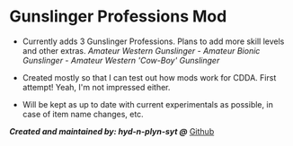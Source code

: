 # Gunslinger Professions Mod

- Currently adds 3 Gunslinger Professions. Plans to add more skill levels and other extras.
*Amateur Western Gunslinger - Amateur Bionic Gunslinger - Amateur Western 'Cow-Boy' Gunslinger*

- Created mostly so that I can test out how mods work for CDDA. First attempt! Yeah, I'm not impressed either.

- Will be kept as up to date with current experimentals as possible, in case of item name changes, etc.

***Created and maintained by: hyd-n-plyn-syt @*** [Github](https://github.com/hyd-n-plyn-syt/hyd-n-plyn-syt-CDDA-Mods)